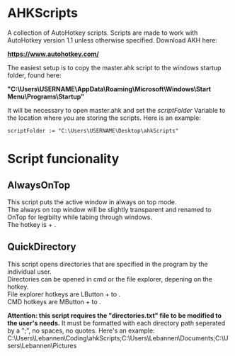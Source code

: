 # AHKScripts
A collection of AutoHotkey scripts. Scripts are made to work with AutoHotkey version 1.1 unless otherwise specified. Download AKH here:

**https://www.autohotkey.com/**

The easiest setup is to copy the master.ahk script to the windows startup folder, found here:

**"C:\Users\USERNAME\AppData\Roaming\Microsoft\Windows\Start Menu\Programs\Startup"**

It will be necessary to open master.ahk and set the *scriptFolder* Variable to the location where you are storing the scripts. Here is an example:

`scriptFolder := "C:\Users\USERNAME\Desktop\ahkScripts"`

# Script funcionality

## AlwaysOnTop
This script puts the active window in always on top mode.<br>
The always on top window will be slightly transparent and renamed to OnTop for legibilty while tabing through windows.<br>
The hotkey is <CTRL> + <SPACE>.

## QuickDirectory
This script opens directories that are specified in the program by the individual user.<br>
Directories can be opened in cmd or the file explorer, depening on the hotkey.<br>
File explorer hotkeys are LButton + <F1> to <F12>.<br>
CMD hotkeys are MButton + <F1> to <F12>.

**Attention: this script requires the "directories.txt" file to be modified to the user's needs.**
It must be formatted with each directory path seperated by a ";", no spaces, no quotes. Here's an example:
C:\Users\Lebannen\Coding\ahkScripts;C:\Users\Lebannen\Documents;C:\Users\Lebannen\Pictures
